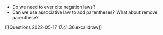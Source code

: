 - Do we need to ever cite negation laws? 
- Can we use associative law to add parentheses? What about remove parenthese? 



![[Questions 2022-05-17 17.41.36.excalidraw]]